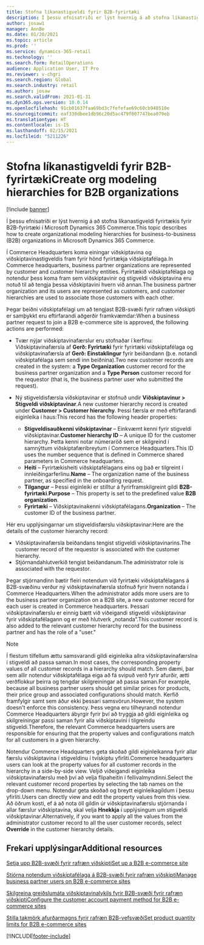 ```yaml
---
title: Stofna líkanastigveldi fyrir B2B-fyrirtæki
description: Í þessu efnisatriði er lýst hvernig á að stofna líkanastigveldi fyrirtækis fyrir B2B-fyrirtæki.
author: josaw1
manager: AnnBe
ms.date: 01/20/2021
ms.topic: article
ms.prod: ''
ms.service: dynamics-365-retail
ms.technology: ''
ms.search.form: RetailOperations
audience: Application User, IT Pro
ms.reviewer: v-chgri
ms.search.region: Global
ms.search.industry: retail
ms.author: josaw
ms.search.validFrom: 2021-01-31
ms.dyn365.ops.version: 10.0.14
ms.openlocfilehash: 91cb01637faa69bd3c7fefefae69c60cb948510e
ms.sourcegitcommit: eaf330dbee1db96c20d5ac479f007747bea079eb
ms.translationtype: HT
ms.contentlocale: is-IS
ms.lasthandoff: 02/15/2021
ms.locfileid: "5211226"
---
```

# <a name="create-org-modeling-hierarchies-for-b2b-organizations"></a><span data-ttu-id="fcb03-103">Stofna líkanastigveldi fyrir B2B-fyrirtæki</span><span class="sxs-lookup"><span data-stu-id="fcb03-103">Create org modeling hierarchies for B2B organizations</span></span>

[!include [banner](../../includes/banner.md)]

<span data-ttu-id="fcb03-104">Í þessu efnisatriði er lýst hvernig á að stofna líkanastigveldi fyrirtækis fyrir B2B-fyrirtæki í Microsoft Dynamics 365 Commerce.</span><span class="sxs-lookup"><span data-stu-id="fcb03-104">This topic describes how to create organizational modeling hierarchies for business-to-business (B2B) organizations in Microsoft Dynamics 365 Commerce.</span></span>

<span data-ttu-id="fcb03-105">Í Commerce Headquarters koma einingar viðskiptavina og viðskiptavinastigveldis fram fyrir hönd fyrirtækja viðskiptafélaga.</span><span class="sxs-lookup"><span data-stu-id="fcb03-105">In Commerce headquarters, business partner organizations are represented by customer and customer hierarchy entities.</span></span> <span data-ttu-id="fcb03-106">Fyrirtækið viðskiptafélaga og notendur þess koma fram sem viðskiptavinir og stigveldi viðskiptavina eru notuð til að tengja þessa viðskiptavini hvern við annan.</span><span class="sxs-lookup"><span data-stu-id="fcb03-106">The business partner organization and its users are represented as customers, and customer hierarchies are used to associate those customers with each other.</span></span>

<span data-ttu-id="fcb03-107">Þegar beiðni viðskiptafélagi um að tengjast B2B-svæði fyrir rafræn viðskipti er samþykkt eru eftirfarandi aðgerðir framkvæmdar:</span><span class="sxs-lookup"><span data-stu-id="fcb03-107">When a business partner request to join a B2B e-commerce site is approved, the following actions are performed:</span></span>

- <span data-ttu-id="fcb03-108">Tvær nýjar viðskiptavinafærslur eru stofnaðar í kerfinu: Viðskiptavinafærsla af **Gerð: Fyrirtæki** fyrir fyrirtæki viðskiptafélaga og viðskiptavinafærsla af **Gerð: Einstaklingur** fyrir beiðandann (þ.e. notandi viðskiptafélaga sem sendi inn beiðnina).</span><span class="sxs-lookup"><span data-stu-id="fcb03-108">Two new customer records are created in the system: a **Type Organization** customer record for the business partner organization and a **Type Person** customer record for the requestor (that is, the business partner user who submitted the request).</span></span>
- <span data-ttu-id="fcb03-109">Ný stigveldisfærsla viðskiptavinar er stofnuð undir **Viðskiptavinur \> Stigveldi viðskiptavinar**.</span><span class="sxs-lookup"><span data-stu-id="fcb03-109">A new customer hierarchy record is created under **Customer \> Customer hierarchy**.</span></span> <span data-ttu-id="fcb03-110">Þessi færsla er með eftirfarandi eiginleika í haus:</span><span class="sxs-lookup"><span data-stu-id="fcb03-110">This record has the following header properties:</span></span>

    - <span data-ttu-id="fcb03-111">**Stigveldisauðkenni viðskiptavinar** – Einkvæmt kenni fyrir stigveldi viðskiptavinar.</span><span class="sxs-lookup"><span data-stu-id="fcb03-111">**Customer hierarchy ID** – A unique ID for the customer hierarchy.</span></span> <span data-ttu-id="fcb03-112">Þetta kenni notar númeraröð sem er skilgreind í samnýttum viðskiptafæribreytum í Commerce Headquarters.</span><span class="sxs-lookup"><span data-stu-id="fcb03-112">This ID uses the number sequence that is defined in Commerce shared parameters in Commerce headquarters.</span></span>
    - <span data-ttu-id="fcb03-113">**Heiti** – Fyrirtækisheiti viðskiptafélagans eins og það er tilgreint í innleiðingarferlinu.</span><span class="sxs-lookup"><span data-stu-id="fcb03-113">**Name** – The organization name of the business partner, as specified in the onboarding request.</span></span>
    - <span data-ttu-id="fcb03-114">**Tilgangur** – Þessi eiginleiki er stilltur á fyrirframskilgreint gildi **B2B-fyrirtæki**.</span><span class="sxs-lookup"><span data-stu-id="fcb03-114">**Purpose** – This property is set to the predefined value **B2B organization**.</span></span>
    - <span data-ttu-id="fcb03-115">**Fyrirtæki** – Viðskiptavinakenni viðskiptafélagans.</span><span class="sxs-lookup"><span data-stu-id="fcb03-115">**Organization** – The customer ID of the business partner.</span></span>

<span data-ttu-id="fcb03-116">Hér eru upplýsingarnar um stigveldisfærslu viðskiptavinar:</span><span class="sxs-lookup"><span data-stu-id="fcb03-116">Here are the details of the customer hierarchy record:</span></span>

- <span data-ttu-id="fcb03-117">Viðskiptavinafærsla beiðandans tengist stigveldi viðskiptavinarins.</span><span class="sxs-lookup"><span data-stu-id="fcb03-117">The customer record of the requestor is associated with the customer hierarchy.</span></span>
- <span data-ttu-id="fcb03-118">Stjórnandahlutverkið tengist beiðandanum.</span><span class="sxs-lookup"><span data-stu-id="fcb03-118">The administrator role is associated with the requestor.</span></span>

<span data-ttu-id="fcb03-119">Þegar stjórnandinn bætir fleiri notendum við fyrirtæki viðskiptafélagans á B2B-svæðinu verður ný viðskiptavinafærsla stofnuð fyrir hvern notanda í Commerce Headquarters.</span><span class="sxs-lookup"><span data-stu-id="fcb03-119">When the administrator adds more users are to the business partner organization on a B2B site, a new customer record for each user is created in Commerce headquarters.</span></span> <span data-ttu-id="fcb03-120">Þessari viðskiptavinafærslu er einnig bætt við viðeigandi stigveldi viðskiptavinar fyrir viðskiptafélagann og er með hlutverk „notanda“.</span><span class="sxs-lookup"><span data-stu-id="fcb03-120">This customer record is also added to the relevant customer hierarchy record for the business partner and has the role of a "user."</span></span>

> [!NOTE]
> <span data-ttu-id="fcb03-121">Í flestum tilfellum ættu samsvarandi gildi eiginleika allra viðskiptavinafærslna í stigveldi að passa saman.</span><span class="sxs-lookup"><span data-stu-id="fcb03-121">In most cases, the corresponding property values of all customer records in a hierarchy should match.</span></span> <span data-ttu-id="fcb03-122">Sem dæmi, þar sem allir notendur viðskiptafélaga eiga að fá svipuð verð fyrir afurðir, ætti verðflokkur þeirra og tengdar skilgreiningar að passa saman.</span><span class="sxs-lookup"><span data-stu-id="fcb03-122">For example, because all business partner users should get similar prices for products, their price group and associated configurations should match.</span></span> <span data-ttu-id="fcb03-123">Kerfið framfylgir samt sem áður ekki þessari samsvörun.</span><span class="sxs-lookup"><span data-stu-id="fcb03-123">However, the system doesn't enforce this consistency.</span></span> <span data-ttu-id="fcb03-124">Þess vegna eru tilheyrandi notendur Commerce Headquarters ábyrgir fyrir því að tryggja að gildi eiginleika og skilgreiningar passi saman fyrir alla viðskiptavini í tilgreindu stigveldi.</span><span class="sxs-lookup"><span data-stu-id="fcb03-124">Therefore, the relevant Commerce headquarters users are responsible for ensuring that the property values and configurations match for all customers in a given hierarchy.</span></span>

<span data-ttu-id="fcb03-125">Notendur Commerce Headquarters geta skoðað gildi eiginleikanna fyrir allar færslu viðskiptavina í stigveldinu í tvískiptu yfirliti.</span><span class="sxs-lookup"><span data-stu-id="fcb03-125">Commerce headquarters users can look at the property values for all customer records in the hierarchy in a side-by-side view.</span></span> <span data-ttu-id="fcb03-126">Veljið viðeigandi eiginleika viðskiptavinafærslu með því að velja flipaheitin í fellivalmyndinni.</span><span class="sxs-lookup"><span data-stu-id="fcb03-126">Select the relevant customer record properties by selecting the tab names on the drop-down menu.</span></span> <span data-ttu-id="fcb03-127">Notendur geta skoðað og breytt eiginleikagildum í þessu yfirliti.</span><span class="sxs-lookup"><span data-stu-id="fcb03-127">Users can directly view and edit the property values from this view.</span></span> <span data-ttu-id="fcb03-128">Að öðrum kosti, ef á að nota öll gildin úr viðskiptavinafærslu stjórnanda í allar færslur viðskiptavina, skal velja **Hnekkja** í upplýsingum um stigveldi viðskiptavinar.</span><span class="sxs-lookup"><span data-stu-id="fcb03-128">Alternatively, if you want to apply all the values from the administrator customer record to all the user customer records, select **Override** in the customer hierarchy details.</span></span>

## <a name="additional-resources"></a><span data-ttu-id="fcb03-129">Frekari upplýsingar</span><span class="sxs-lookup"><span data-stu-id="fcb03-129">Additional resources</span></span>

[<span data-ttu-id="fcb03-130">Setja upp B2B-svæði fyrir rafræn viðskipti</span><span class="sxs-lookup"><span data-stu-id="fcb03-130">Set up a B2B e-commerce site</span></span>](set-up-b2b-site.md)

[<span data-ttu-id="fcb03-131">Stjórna notendum viðskiptafélaga á B2B-svæði fyrir rafræn viðskipti</span><span class="sxs-lookup"><span data-stu-id="fcb03-131">Manage business partner users on B2B e-commerce sites</span></span>](manage-b2b-users.md)

[<span data-ttu-id="fcb03-132">Skilgreina greiðslumáta viðskiptavinalykils fyrir B2B-svæði fyrir rafræn viðskipti</span><span class="sxs-lookup"><span data-stu-id="fcb03-132">Configure the customer account payment method for B2B e-commerce sites</span></span>](payment-method.md)

[<span data-ttu-id="fcb03-133">Stilla takmörk afurðarmagns fyrir rafræn B2B-vefsvæði</span><span class="sxs-lookup"><span data-stu-id="fcb03-133">Set product quantity limits for B2B e-commerce sites</span></span>](quantity-limits.md)


[!INCLUDE[footer-include](../../includes/footer-banner.md)]